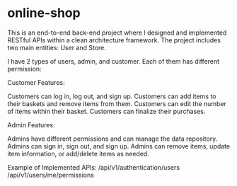 # online-shop

This is an end-to-end back-end project where I designed and implemented RESTful APIs within a clean architecture framework. The project includes two main entities: User and Store.

I have 2 types of users, admin, and customer. Each of them has different permission:

Customer Features:

Customers can log in, log out, and sign up.
Customers can add items to their baskets and remove items from them.
Customers can edit the number of items within their basket.
Customers can finalize their purchases.

Admin Features:

Admins have different permissions and can manage the data repository.
Admins can sign in, sign out, and sign up.
Admins can remove items, update item information, or add/delete items as needed.

Example of Implemented APIs:
/api/v1/authentication/users
/api/v1/users/me/permissions


